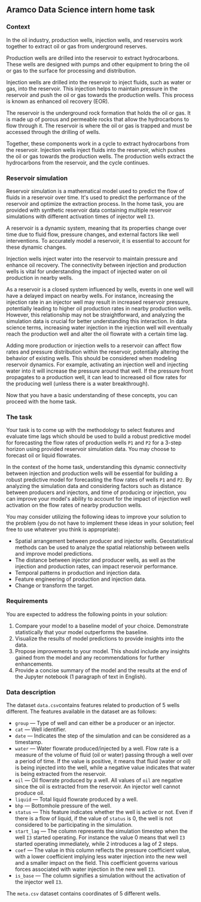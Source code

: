 ## Aramco Data Science intern home task

### Context

In the oil industry, production wells, injection wells, and reservoirs work together to extract oil or gas from underground reserves. 

Production wells are drilled into the reservoir to extract hydrocarbons. These wells are designed with pumps and other equipment to bring the oil or gas to the surface for processing and distribution. 

Injection wells are drilled into the reservoir to inject fluids, such as water or gas, into the reservoir. This injection helps to maintain pressure in the reservoir and push the oil or gas towards the production wells. This process is known as enhanced oil recovery (EOR).

The reservoir is the underground rock formation that holds the oil or gas. It is made up of porous and permeable rocks that allow the hydrocarbons to flow through it. The reservoir is where the oil or gas is trapped and must be accessed through the drilling of wells.

Together, these components work in a cycle to extract hydrocarbons from the reservoir. Injection wells inject fluids into the reservoir, which pushes the oil or gas towards the production wells. The production wells extract the hydrocarbons from the reservoir, and the cycle continues.

### Reservoir simulation

Reservoir simulation is a mathematical model used to predict the flow of fluids in a reservoir over time. It's used to predict the performance of the reservoir and optimize the extraction process. In the home task, you are provided with synthetic reservoir data containing multiple reservoir simulations with different activation times of injector well `I3`. 

A reservoir is a dynamic system, meaning that its properties change over time due to fluid flow, pressure changes, and external factors like well interventions. To accurately model a reservoir, it is essential to account for these dynamic changes.

Injection wells inject water into the reservoir to maintain pressure and enhance oil recovery. The connectivity between injection and production wells is vital for understanding the impact of injected water on oil production in nearby wells.

As a reservoir is a closed system influenced by wells, events in one well will have a delayed impact on nearby wells. For instance, increasing the injection rate in an injector well may result in increased reservoir pressure, potentially leading to higher oil production rates in nearby production wells. However, this relationship may not be straightforward, and analyzing the simulation data is crucial for better understanding this interaction. In data science terms, increasing water injection in the injection well will eventually reach the production well and alter the oil flowrate with a certain time lag.

Adding more production or injection wells to a reservoir can affect flow rates and pressure distribution within the reservoir, potentially altering the behavior of existing wells. This should be considered when modeling reservoir dynamics. For example, activating an injection well and injecting water into it will increase the pressure around that well. If the pressure front propagates to a production well, it can lead to increased oil flow rates for the producing well (unless there is a water breakthrough).

Now that you have a basic understanding of these concepts, you can proceed with the home task.

### The task

Your task is to come up with the methodology to select features and evaluate time lags which should be used to build a robust predictive model for forecasting the flow rates of production wells `P1` and `P2` for a 3-step horizon using provided reservoir simulation data. You may choose to forecast oil or liquid flowrates.

In the context of the home task, understanding this dynamic connectivity between injection and production wells will be essential for building a robust predictive model for forecasting the flow rates of wells `P1` and `P2`. By analyzing the simulation data and considering factors such as distance between producers and injectors, and time of producing or injection, you can improve your model's ability to account for the impact of injection well activation on the flow rates of nearby production wells.

You may consider utilizing the following ideas to improve your solution to the problem (you do not have to implement these ideas in your solution; feel free to use whatever you think is appropriate):

- Spatial arrangement between producer and injector wells. Geostatistical methods can be used to analyze the spatial relationship between wells and improve model predictions.
- The distance between injector and producer wells, as well as the injection and production rates, can impact reservoir performance.
- Temporal patterns in production and injection data.
- Feature engineering of production and injection data.
- Change or transform the target.

### Requirements
You are expected to address the following points in your solution:

1. Compare your model to a baseline model of your choice. Demonstrate statistically that your model outperforms the baseline.
2. Visualize the results of model predictions to provide insights into the data.
3. Propose improvements to your model. This should include any insights gained from the model and any recommendations for further enhancements.
4. Provide a concise summary of the model and the results at the end of the Jupyter notebook (1 paragraph of text in English).
   
### Data description

The dataset `data.csv`contains features related to production of 5 wells different. The features available in the dataset are as follows:

- `group` — Type of well and can either be a producer or an injector. 
- `cat` — Well identifier.  
- `date` — Indicates the step of the simulation and can be considered as a timestamp. 
- `water` —  Water flowrate produced/injected by a well. Flow rate is a measure of the volume of fluid (oil or water) passing through a well over a period of time. If the value is positive, it means that fluid (water or oil) is being injected into the well, while a negative value indicates that water is being extracted from the reservoir. 
- `oil` — Oil flowrate produced by a well. All values of `oil` are negative since the oil is extracted from the reservoir. An injector well cannot produce oil. 
- `liquid` — Total liquid flowrate produced by a well. 
- `bhp` — Bottomhole pressure of the well.
- `status` — This feature indicates whether the well is active or not. Even if there is a flow of liquid, if the value of `status` is 0, the well is not considered to be participating in the simulation.
- `start_lag` — The column represents the simulation timestep when the well `I3` started operating. For instance the value 0 means that well `I3` started operating immediately, while 2 introduces a lag of 2 steps. 
- `coef` — The value in this column reflects the pressure coefficient value, with a lower coefficient implying less water injection into the new well and a smaller impact on the field. This coefficient governs various forces associated with water injection in the new well `I3`.  
- `is_base` — The column signifies a simulation without the activation of the injector well `I3`.  
  
The  `meta.csv` dataset contains coordinates of 5 different wells.
